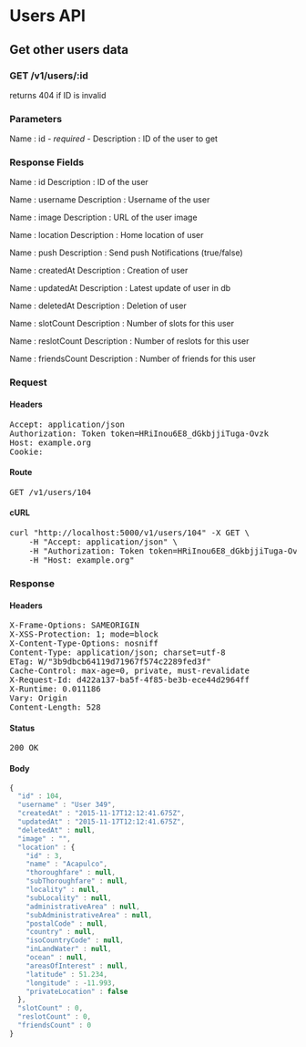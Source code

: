 # Users API

## Get other users data

### GET /v1/users/:id

returns 404 if ID is invalid



### Parameters

Name : id *- required -*
Description : ID of the user to get


### Response Fields

Name : id
Description : ID of the user

Name : username
Description : Username of the user

Name : image
Description : URL of the user image

Name : location
Description : Home location of user

Name : push
Description : Send push Notifications (true/false)

Name : createdAt
Description : Creation of user

Name : updatedAt
Description : Latest update of user in db

Name : deletedAt
Description : Deletion of user

Name : slotCount
Description : Number of slots for this user

Name : reslotCount
Description : Number of reslots for this user

Name : friendsCount
Description : Number of friends for this user

### Request

#### Headers

<pre>Accept: application/json
Authorization: Token token=HRiInou6E8_dGkbjjiTuga-Ovzk
Host: example.org
Cookie: </pre>

#### Route

<pre>GET /v1/users/104</pre>

#### cURL

<pre class="request">curl &quot;http://localhost:5000/v1/users/104&quot; -X GET \
	-H &quot;Accept: application/json&quot; \
	-H &quot;Authorization: Token token=HRiInou6E8_dGkbjjiTuga-Ovzk&quot; \
	-H &quot;Host: example.org&quot;</pre>

### Response

#### Headers

<pre>X-Frame-Options: SAMEORIGIN
X-XSS-Protection: 1; mode=block
X-Content-Type-Options: nosniff
Content-Type: application/json; charset=utf-8
ETag: W/&quot;3b9dbcb64119d71967f574c2289fed3f&quot;
Cache-Control: max-age=0, private, must-revalidate
X-Request-Id: d422a137-ba5f-4f85-be3b-ece44d2964ff
X-Runtime: 0.011186
Vary: Origin
Content-Length: 528</pre>

#### Status

<pre>200 OK</pre>

#### Body

```javascript
{
  "id" : 104,
  "username" : "User 349",
  "createdAt" : "2015-11-17T12:12:41.675Z",
  "updatedAt" : "2015-11-17T12:12:41.675Z",
  "deletedAt" : null,
  "image" : "",
  "location" : {
    "id" : 3,
    "name" : "Acapulco",
    "thoroughfare" : null,
    "subThoroughfare" : null,
    "locality" : null,
    "subLocality" : null,
    "administrativeArea" : null,
    "subAdministrativeArea" : null,
    "postalCode" : null,
    "country" : null,
    "isoCountryCode" : null,
    "inLandWater" : null,
    "ocean" : null,
    "areasOfInterest" : null,
    "latitude" : 51.234,
    "longitude" : -11.993,
    "privateLocation" : false
  },
  "slotCount" : 0,
  "reslotCount" : 0,
  "friendsCount" : 0
}
```
